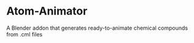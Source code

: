 # Atom-Animator
 A Blender addon that generates ready-to-animate chemical compounds from .cml files

